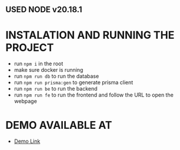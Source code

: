 ## USED NODE v20.18.1

# INSTALATION AND RUNNING THE PROJECT

- run `npm i` in the root
- make sure docker is running
- run `npm run db` to run the database
- run `npm run prisma:gen` to generate prisma client
- run `npm run be` to run the backend
- run `npm run fe` to run the frontend and follow the URL to open the webpage

# DEMO AVAILABLE AT

- [Demo Link](https://sakila-test-app.netlify.app/)
